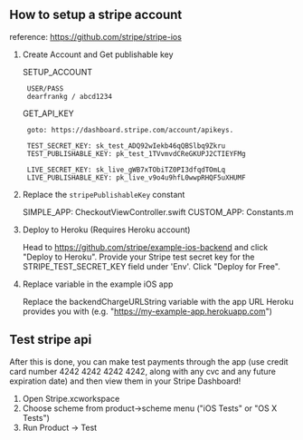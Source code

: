 
## How to setup a stripe account

reference: https://github.com/stripe/stripe-ios

1. Create Account and Get publishable key

    SETUP_ACCOUNT

        USER/PASS  
        dearfrankg / abcd1234

    GET_API_KEY

        goto: https://dashboard.stripe.com/account/apikeys.

        TEST_SECRET_KEY: sk_test_ADQ92wIekb46qQBSlbq9Zkru
        TEST_PUBLISHABLE_KEY: pk_test_1TVvmvdCReGKUPJ2CTIEYFMg

        LIVE_SECRET_KEY: sk_live_gWB7xTObiTZ0PI3dfqdTOmLq
        LIVE_PUBLISHABLE_KEY: pk_live_v9o4u9hfL0wwpRHQF5uXHUMF

2. Replace the `stripePublishableKey` constant

    SIMPLE_APP: CheckoutViewController.swift
    CUSTOM_APP: Constants.m

3. Deploy to Heroku (Requires Heroku account)

    Head to https://github.com/stripe/example-ios-backend and click "Deploy to Heroku". Provide your Stripe test secret key for the STRIPE_TEST_SECRET_KEY field under 'Env'. Click "Deploy for Free".

4. Replace variable in the example iOS app

    Replace the backendChargeURLString variable with the app URL Heroku provides you with (e.g. "https://my-example-app.herokuapp.com")


## Test stripe api

After this is done, you can make test payments through the app (use credit card number 4242 4242 4242 4242, along with any cvc and any future expiration date) and then view them in your Stripe Dashboard!


1. Open Stripe.xcworkspace
2. Choose scheme from product->scheme menu ("iOS Tests" or "OS X Tests")
3. Run Product -> Test
